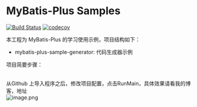 # MyBatis-Plus Samples

[![Build Status](https://travis-ci.org/baomidou/mybatis-plus-samples.svg?branch=master)](https://travis-ci.org/baomidou/mybatis-plus-samples)
[![codecov](https://codecov.io/gh/baomidou/mybatis-plus-samples/branch/master/graph/badge.svg)](https://codecov.io/gh/baomidou/mybatis-plus-samples)

本工程为 MyBatis-Plus 的学习使用示例，项目结构如下：

- mybatis-plus-sample-generator: 代码生成器示例

项目简要步骤：

<br />    从Github 上导入程序之后，修改项目配置，点击RunMain，具体效果请看我的博客，地址<br />![image.png](https://cdn.nlark.com/yuque/0/2020/png/2821577/1606546966961-255230b0-53b6-4d98-96a4-d376fc2a5c90.png#align=left&display=inline&height=1049&margin=%5Bobject%20Object%5D&name=image.png&originHeight=1049&originWidth=1929&size=226375&status=done&style=none&width=1929)